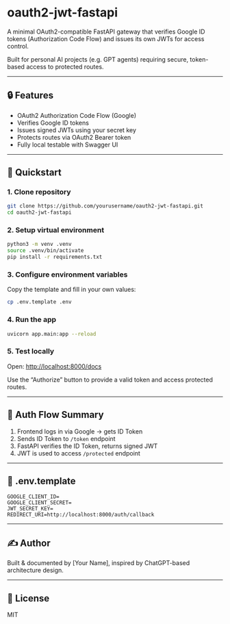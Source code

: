 # oauth2-jwt-fastapi

A minimal OAuth2-compatible FastAPI gateway that verifies Google ID tokens (Authorization Code Flow) and issues its own JWTs for access control.

Built for personal AI projects (e.g. GPT agents) requiring secure, token-based access to protected routes.

---

## 🔒 Features

- OAuth2 Authorization Code Flow (Google)
- Verifies Google ID tokens
- Issues signed JWTs using your secret key
- Protects routes via OAuth2 Bearer token
- Fully local testable with Swagger UI

---

## 🚀 Quickstart

### 1. Clone repository
```bash
git clone https://github.com/yourusername/oauth2-jwt-fastapi.git
cd oauth2-jwt-fastapi
```

### 2. Setup virtual environment
```bash
python3 -m venv .venv
source .venv/bin/activate
pip install -r requirements.txt
```

### 3. Configure environment variables
Copy the template and fill in your own values:
```bash
cp .env.template .env
```

### 4. Run the app
```bash
uvicorn app.main:app --reload
```

### 5. Test locally
Open: [http://localhost:8000/docs](http://localhost:8000/docs)

Use the “Authorize” button to provide a valid token and access protected routes.

---

## 🔁 Auth Flow Summary

1. Frontend logs in via Google → gets ID Token
2. Sends ID Token to `/token` endpoint
3. FastAPI verifies the ID Token, returns signed JWT
4. JWT is used to access `/protected` endpoint

---

## 📄 .env.template
```env
GOOGLE_CLIENT_ID=
GOOGLE_CLIENT_SECRET=
JWT_SECRET_KEY=
REDIRECT_URI=http://localhost:8000/auth/callback
```

---

## ✍️ Author
Built & documented by [Your Name], inspired by ChatGPT-based architecture design.

---

## 📜 License
MIT
